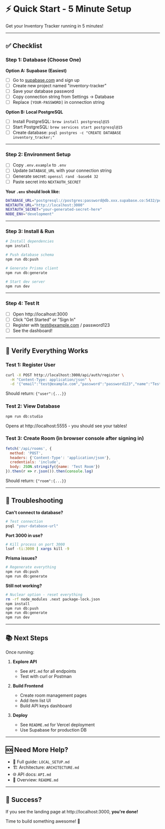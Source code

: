 # ⚡ Quick Start - 5 Minute Setup

Get your Inventory Tracker running in 5 minutes!

---

## ✅ Checklist

### Step 1: Database (Choose One)

**Option A: Supabase (Easiest)**
- [ ] Go to [supabase.com](https://supabase.com) and sign up
- [ ] Create new project named "inventory-tracker"
- [ ] Save your database password
- [ ] Copy connection string from Settings → Database
- [ ] Replace `[YOUR-PASSWORD]` in connection string

**Option B: Local PostgreSQL**
- [ ] Install PostgreSQL: `brew install postgresql@15`
- [ ] Start PostgreSQL: `brew services start postgresql@15`
- [ ] Create database: `psql postgres -c "CREATE DATABASE inventory_tracker;"`

---

### Step 2: Environment Setup

- [ ] Copy `.env.example` to `.env`
- [ ] Update `DATABASE_URL` with your connection string
- [ ] Generate secret: `openssl rand -base64 32`
- [ ] Paste secret into `NEXTAUTH_SECRET`

**Your `.env` should look like:**
```bash
DATABASE_URL="postgresql://postgres:password@db.xxx.supabase.co:5432/postgres"
NEXTAUTH_URL="http://localhost:3000"
NEXTAUTH_SECRET="your-generated-secret-here"
NODE_ENV="development"
```

---

### Step 3: Install & Run

```bash
# Install dependencies
npm install

# Push database schema
npm run db:push

# Generate Prisma client
npm run db:generate

# Start dev server
npm run dev
```

---

### Step 4: Test It

- [ ] Open http://localhost:3000
- [ ] Click "Get Started" or "Sign In"
- [ ] Register with test@example.com / password123
- [ ] See the dashboard!

---

## 🎯 Verify Everything Works

### Test 1: Register User
```bash
curl -X POST http://localhost:3000/api/auth/register \
  -H "Content-Type: application/json" \
  -d '{"email":"test@example.com","password":"password123","name":"Test"}'
```

Should return: `{"user":{...}}`

### Test 2: View Database
```bash
npm run db:studio
```

Opens at http://localhost:5555 - you should see your tables!

### Test 3: Create Room (in browser console after signing in)
```javascript
fetch('/api/rooms', {
  method: 'POST',
  headers: {'Content-Type': 'application/json'},
  credentials: 'include',
  body: JSON.stringify({name: 'Test Room'})
}).then(r => r.json()).then(console.log)
```

Should return: `{"room":{...}}`

---

## 🚨 Troubleshooting

**Can't connect to database?**
```bash
# Test connection
psql "your-database-url"
```

**Port 3000 in use?**
```bash
# Kill process on port 3000
lsof -ti:3000 | xargs kill -9
```

**Prisma issues?**
```bash
# Regenerate everything
npm run db:push
npm run db:generate
```

**Still not working?**
```bash
# Nuclear option - reset everything
rm -rf node_modules .next package-lock.json
npm install
npm run db:push
npm run db:generate
npm run dev
```

---

## 📚 Next Steps

Once running:

1. **Explore API**
   - See `API.md` for all endpoints
   - Test with curl or Postman

2. **Build Frontend**
   - Create room management pages
   - Add item list UI
   - Build API keys dashboard

3. **Deploy**
   - See `README.md` for Vercel deployment
   - Use Supabase for production DB

---

## 🆘 Need More Help?

- 📖 Full guide: `LOCAL_SETUP.md`
- 🏗️ Architecture: `ARCHITECTURE.md`
- 🌐 API docs: `API.md`
- 📘 Overview: `README.md`

---

## 🎉 Success?

If you see the landing page at http://localhost:3000, **you're done!**

Time to build something awesome! 🚀
